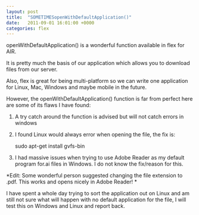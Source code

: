 ```yaml
---
layout: post
title:  "SOMETIMESopenWithDefaultApplication()"
date:   2011-09-01 16:01:00 +0000
categories: flex
---
```


openWithDefaultApplication() is a wonderful function available in flex for AIR.

It is pretty much the basis of our application which allows you to download files from our server.

Also, flex is great for being multi-platform so we can write one application for Linux, Mac, Windows and maybe mobile in the future.

However, the openWithDefaultApplication() function is far from perfect here are some of its flaws I have found:

1. A try catch around the function is advised but will not catch errors in windows
2. I found Linux would always error when opening the file, the fix is:

    sudo apt-get install gvfs-bin

3. I had massive issues when trying to use Adobe Reader as my default program for.ai files in Windows. I do not know the fix/reason for this.

*Edit: Some wonderful person suggested changing the file extension to .pdf. This works and opens nicely in Adobe Reader!
*

I have spent a whole day trying to sort the application out on Linux and am still not sure what will happen with no default application for the file, I will test this on Windows and Linux and report back.
